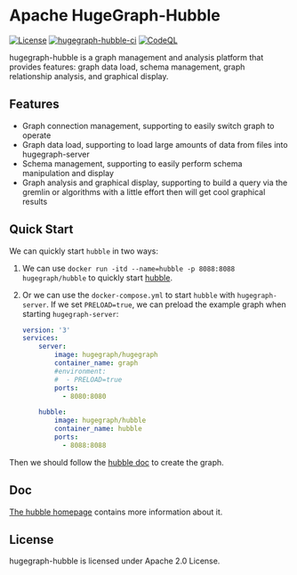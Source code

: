 # Apache HugeGraph-Hubble

[![License](https://img.shields.io/badge/license-Apache%202-0E78BA.svg)](https://www.apache.org/licenses/LICENSE-2.0.html)
[![hugegraph-hubble-ci](https://github.com/apache/incubator-hugegraph-toolchain/actions/workflows/hubble-ci.yml/badge.svg?branch=master)](https://github.com/apache/incubator-hugegraph-toolchain/actions/workflows/hubble-ci.yml)
[![CodeQL](https://github.com/apache/incubator-hugegraph-toolchain/actions/workflows/codeql-analysis.yml/badge.svg)](https://github.com/apache/incubator-hugegraph-toolchain/actions/workflows/codeql-analysis.yml)

hugegraph-hubble is a graph management and analysis platform that provides features:
graph data load, schema management, graph relationship analysis, and graphical display.

## Features

- Graph connection management, supporting to easily switch graph to operate
- Graph data load, supporting to load large amounts of data from files into hugegraph-server
- Schema management, supporting to easily perform schema manipulation and display
- Graph analysis and graphical display, supporting to build a query via the gremlin or algorithms with a little effort then will get cool graphical results

## Quick Start

We can quickly start `hubble` in two ways:

1. We can use `docker run -itd --name=hubble -p 8088:8088 hugegraph/hubble` to quickly start [hubble](https://hub.docker.com/r/hugegraph/hubble).
2. Or we can use the `docker-compose.yml` to start `hubble` with `hugegraph-server`. If we set `PRELOAD=true`, we can preload the example graph when starting `hugegraph-server`:
    
    ```yaml
    version: '3'
    services:
        server:
            image: hugegraph/hugegraph
            container_name: graph
            #environment:
            #  - PRELOAD=true
            ports:
              - 8080:8080

        hubble:
            image: hugegraph/hubble
            container_name: hubble
            ports:
              - 8088:8088
    ```

Then we should follow the [hubble doc](https://hugegraph.apache.org/docs/quickstart/hugegraph-hubble/#3platform-workflow) to create the graph.

## Doc

[The hubble homepage](https://hugegraph.apache.org/docs/quickstart/hugegraph-hubble/) contains more information about it.

## License

hugegraph-hubble is licensed under Apache 2.0 License.
